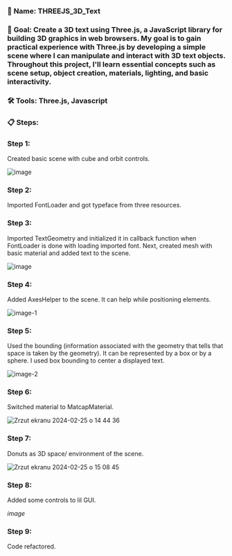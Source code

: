 ### 📁 **Name**: THREEJS_3D_Text

### 🎯 **Goal**: Create a 3D text using Three.js, a JavaScript library for building 3D graphics in web browsers. My goal is to gain practical experience with Three.js by developing a simple scene where I can manipulate and interact with 3D text objects. Throughout this project, I'll learn essential concepts such as scene setup, object creation, materials, lighting, and basic interactivity.

### 🛠️ **Tools**: Three.js, Javascript

### 📋 **Steps**:

### **Step 1**:

Created basic scene with cube and orbit controls.

![image](https://github.com/Kacper-Lechicki/THREEJS_3D_Text/assets/160114199/ce1ccf69-73b1-4729-a54b-d3df48b6bfd9)

### **Step 2**:

Imported FontLoader and got typeface from three resources.

### **Step 3**:

Imported TextGeometry and initialized it in callback function when FontLoader is done with loading imported font.
Next, created mesh with basic material and added text to the scene.

![image](https://github.com/Kacper-Lechicki/THREEJS_3D_Text/assets/160114199/317193ae-fc83-432c-a6fc-fab413045733)

### **Step 4**:

Added AxesHelper to the scene. It can help while positioning elements.

![image-1](https://github.com/Kacper-Lechicki/THREEJS_3D_Text/assets/160114199/c9dcfa2a-f9d3-43ff-9ae2-f7c056b94ba7)

### **Step 5**:

Used the bounding (information associated with the geometry that tells that space is taken by the geometry). It can be represented by a box or by a sphere. I used box bounding to center a displayed text.

![image-2](https://github.com/Kacper-Lechicki/THREEJS_3D_Text/assets/160114199/e2522dd0-bca7-4bfb-8517-81392cc3c080)

### **Step 6**:

Switched material to MatcapMaterial.

![Zrzut ekranu 2024-02-25 o 14 44 36](https://github.com/Kacper-Lechicki/THREEJS_3D_Text/assets/160114199/3840bdb8-d2d0-44d5-93a8-a6f703210577)

### **Step 7**:

Donuts as 3D space/ environment of the scene.

![Zrzut ekranu 2024-02-25 o 15 08 45](https://github.com/Kacper-Lechicki/THREEJS_3D_Text/assets/160114199/2de34e10-9d78-4e14-a81f-6b5103301ec3)

### **Step 8**:

Added some controls to lil GUI.

_image_

### **Step 9**:

Code refactored.

